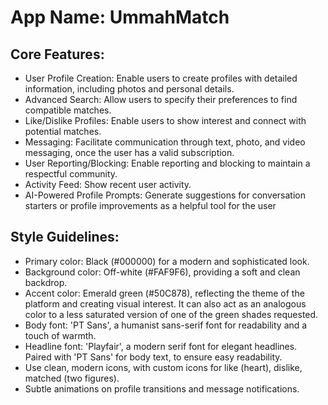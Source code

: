 # **App Name**: UmmahMatch

## Core Features:

- User Profile Creation: Enable users to create profiles with detailed information, including photos and personal details.
- Advanced Search: Allow users to specify their preferences to find compatible matches.
- Like/Dislike Profiles: Enable users to show interest and connect with potential matches.
- Messaging: Facilitate communication through text, photo, and video messaging, once the user has a valid subscription.
- User Reporting/Blocking: Enable reporting and blocking to maintain a respectful community.
- Activity Feed: Show recent user activity.
- AI-Powered Profile Prompts: Generate suggestions for conversation starters or profile improvements as a helpful tool for the user

## Style Guidelines:

- Primary color: Black (#000000) for a modern and sophisticated look.
- Background color: Off-white (#FAF9F6), providing a soft and clean backdrop.
- Accent color: Emerald green (#50C878), reflecting the theme of the platform and creating visual interest. It can also act as an analogous color to a less saturated version of one of the green shades requested.
- Body font: 'PT Sans', a humanist sans-serif font for readability and a touch of warmth.
- Headline font: 'Playfair', a modern serif font for elegant headlines. Paired with 'PT Sans' for body text, to ensure easy readability.
- Use clean, modern icons, with custom icons for like (heart), dislike, matched (two figures).
- Subtle animations on profile transitions and message notifications.